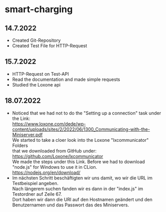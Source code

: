 # smart-charging

## 14.7.2022
- Created Git-Repository
- Created Test File for HTTP-Request

## 15.7.2022
- HTTP-Request on Test-API
- Read the documentation and made simple requests
- Studied the Loxone api

## 18.07.2022
- Noticed that we had not to do the "Setting up a connection" task
  under the Link: <br /> 
  https://www.loxone.com/dede/wp-content/uploads/sites/2/2022/06/1300_Communicating-with-the-Miniserver.pdf
  <br />
  We started to take a cloer look into the Loxone "lxcommunicator" Folders <br />
  that we downloaded from GitHub under: <br />
  https://github.com/Loxone/lxcommunicator <br/>
  We made the steps under this Link. Before we had to download "node.js" for Windows to use it in CLion. <br />
  https://nodejs.org/en/download/
- Im nächsten Schritt beschäftigten wir uns damit, wo wir die URL im Testbeispiel angeben.
  <br /> Nach längerem suchen fanden wir es dann in der "index.js" im Testordner auf Zeile 67.
  <br /> Dort haben wir dann die URl auf den Hostnamen geändert und den Benutzernamen und das Passwort
  das des Miniservers.